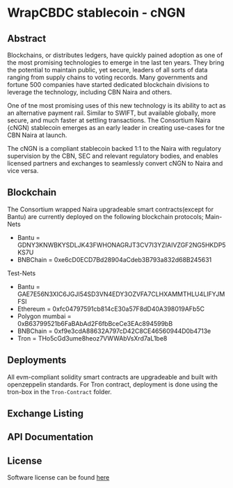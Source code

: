 # WrapCBDC stablecoin - cNGN
## Abstract
Blockchains, or distributes ledgers, have quickly pained adoption as one of the most promising technologies to emerge in tne last ten years. They bring the potential to maintain public, yet secure, leaders of all sorts of data ranging from supply chains to voting records. Many governments and fortune 500 companies have started dedicated blockchain divisions to leverage the technology, including CBN Naira and others.

One of tne most promising uses of this new technology is its ability to act as an alternative payment rail. Similar to SWIFT, but available globally, more secure, and much faster at settling transactions. The Consortium Naira {cNGN) stablecoin emerges as an early leader in creating use-cases for tne CBN Naira at launch.

The cNGN is a compliant stablecoin backed 1:1 to the Naira with regulatory supervision by the CBN, SEC and relevant regulatory bodies, and enables licensed partners and exchanges to seamlessly convert cNGN to Naira and vice versa.

## Blockchain
The Consortium wrapped Naira upgradeable smart contracts(except for Bantu) are currently deployed on the following blockchain protocols;
Main-Nets
- Bantu = GDNY3KNWBKYSDLJK43FWHONAGRJT3CV7I3YZIAIVZGF2NG5HKDP5KS7U
- BNBChain = 0xe6cD0ECD7Bd28904aCdeb3B793a832d68B245631

Test-Nets
- Bantu = GAE7E56N3XIC6JGJI54SD3VN4EDY3OZVFA7CLHXAMMTHLU4LIFYJMFSI
- Ethereum = 0xfc04797591cb814cE30a57F8dD40A398019AFb5C
- Polygon mumbai = 0xB63799521b6FaBAbAd2F6fbBceCe3EAc894599bB
- BNBChain = 0xf9e3cdA88632A797cD42C8CE46560944D0b4713e
- Tron = THo5cGd3ume8heoz7VWWAbVsXrd7aL1be8

## Deployments
All evm-compliant solidity smart contracts are upgradeable and built with openzeppelin standards. For Tron contract, deployment is done using the tron-box in the `Tron-Contract` folder.

## Exchange Listing

## API Documentation

## License
Software license can be found [here](https://github.com/ConvexityTeam/wrapcbdc/blob/main/LICENSE)

